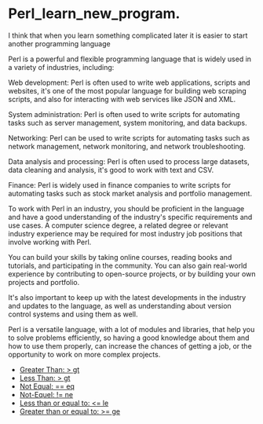 # Perl_learn_new_program.
I think that when you learn something complicated later it is easier to start another programming language

Perl is a powerful and flexible programming language that is widely used in a variety of industries, including:

Web development: Perl is often used to write web applications, scripts and websites, it's one of the most popular language for building web scraping scripts, and also for interacting with web services like JSON and XML.

System administration: Perl is often used to write scripts for automating tasks such as server management, system monitoring, and data backups.

Networking: Perl can be used to write scripts for automating tasks such as network management, network monitoring, and network troubleshooting.

Data analysis and processing: Perl is often used to process large datasets, data cleaning and analysis, it's good to work with text and CSV.

Finance: Perl is widely used in finance companies to write scripts for automating tasks such as stock market analysis and portfolio management.

To work with Perl in an industry, you should be proficient in the language and have a good understanding of the industry's specific requirements and use cases. A computer science degree, a related degree or relevant industry experience may be required for most industry job positions that involve working with Perl.

You can build your skills by taking online courses, reading books and tutorials, and participating in the community. You can also gain real-world experience by contributing to open-source projects, or by building your own projects and portfolio.

It's also important to keep up with the latest developments in the industry and updates to the language, as well as understanding about version control systems and using them as well.

Perl is a versatile language, with a lot of modules and libraries, that help you to solve problems efficiently, so having a good knowledge about them and how to use them properly, can increase the chances of getting a job, or the opportunity to work on more complex projects.
- [Greater Than: >	gt](#Greater-Than:->-gt)
- [Less Than: >	gt](#Less-Than:-<-lt)
- [Not Equal: == eq](#Not-Equeal:-==eq)
- [Not-Equel: != ne](#Not-Equeal:-!=-ne)
- [Less than or equal to: <= le](#Less-than-or-equal-to:-<=-le)
- [Greater than or equal to:	>=	ge](#Greater-than-or-equal-to:->=-ge)

